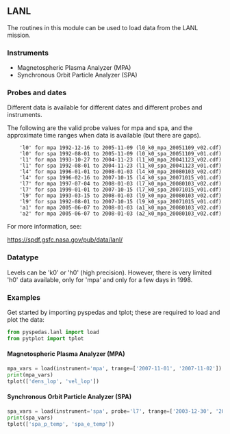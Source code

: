 
## LANL
The routines in this module can be used to load data from the LANL mission. 


### Instruments
- Magnetospheric Plasma Analyzer (MPA)
- Synchronous Orbit Particle Analyzer (SPA)


### Probes and dates

Different data is available for different dates and different probes and instruments.

The following are the valid probe values for mpa and spa, and the approximate time ranges when data is available (but there are gaps).

```
    'l0' for mpa 1992-12-16 to 2005-11-09 (l0_k0_mpa_20051109_v02.cdf)
    'l0' for spa 1992-08-01 to 2005-11-09 (l0_k0_spa_20051109_v01.cdf)
    'l1' for mpa 1993-10-27 to 2004-11-23 (l1_k0_mpa_20041123_v02.cdf)
    'l1' for spa 1992-08-01 to 2004-11-23 (l1_k0_spa_20041123_v01.cdf)
    'l4' for mpa 1996-01-01 to 2008-01-03 (l4_k0_mpa_20080103_v02.cdf)
    'l4' for spa 1996-02-16 to 2007-10-15 (l4_k0_spa_20071015_v01.cdf)
    'l7' for mpa 1997-07-04 to 2008-01-03 (l7_k0_mpa_20080103_v02.cdf)
    'l7' for spa 1999-01-01 to 2007-10-15 (l7_k0_spa_20071015_v01.cdf)
    'l9' for mpa 1993-03-15 to 2008-01-03 (l9_k0_mpa_20080103_v02.cdf)
    'l9' for spa 1992-08-01 to 2007-10-15 (l9_k0_spa_20071015_v01.cdf)
    'a1' for mpa 2005-06-07 to 2008-01-03 (a1_k0_mpa_20080103_v02.cdf)
    'a2' for mpa 2005-06-07 to 2008-01-03 (a2_k0_mpa_20080103_v02.cdf)
```
For more information, see:

https://spdf.gsfc.nasa.gov/pub/data/lanl/


### Datatype

Levels can be 'k0' or 'h0' (high precision). However, there is very limited 'h0' data available, only for 'mpa' and only for a few days in 1998.


### Examples
Get started by importing pyspedas and tplot; these are required to load and plot the data:

```python
from pyspedas.lanl import load
from pytplot import tplot
```

#### Magnetospheric Plasma Analyzer (MPA)

```python
mpa_vars = load(instrument='mpa', trange=['2007-11-01', '2007-11-02'])
print(mpa_vars)
tplot(['dens_lop', 'vel_lop'])
```

#### Synchronous Orbit Particle Analyzer (SPA)

```python
spa_vars = load(instrument='spa', probe='l7', trange=['2003-12-30', '2003-12-31'])
print(spa_vars)
tplot(['spa_p_temp', 'spa_e_temp'])
```


    